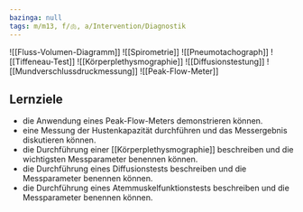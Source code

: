 ```yaml
---
bazinga: null
tags: m/m13, f/🫁, a/Intervention/Diagnostik
---
```

![[Fluss-Volumen-Diagramm]]
![[Spirometrie]]
![[Pneumotachograph]]
![[Tiffeneau-Test]]
![[Körperplethysmographie]]
![[Diffusionstestung]]
![[Mundverschlussdruckmessung]]
![[Peak-Flow-Meter]]

## Lernziele
- die Anwendung eines Peak-Flow-Meters demonstrieren können.
- eine Messung der Hustenkapazität durchführen und das Messergebnis diskutieren können.
- die Durchführung einer [[Körperplethysmographie]] beschreiben und die wichtigsten Messparameter benennen können.
- die Durchführung eines Diffusionstests beschreiben und die Messparameter benennen können.
- die Durchführung eines Atemmuskelfunktionstests beschreiben und die Messparameter benennen können.

